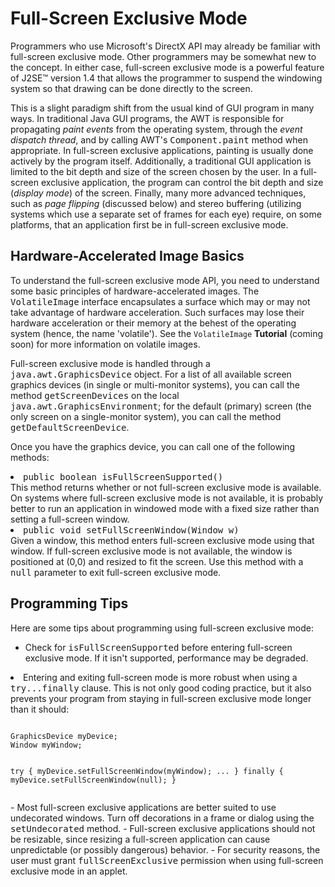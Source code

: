 
# Full-Screen Exclusive Mode

Programmers who use Microsoft's DirectX API may already be familiar with full-screen exclusive mode. Other programmers may be somewhat new to the concept. In either case, full-screen exclusive mode is a powerful feature of J2SE&#8482; version 1.4 that allows the programmer to suspend the windowing system so that drawing can be done directly to the screen.

This is a slight paradigm shift from the usual kind of GUI program in many ways. In traditional Java GUI programs, the AWT is responsible for propagating *paint events* from the operating system, through the *event dispatch thread*, and by calling AWT's <tt>Component.paint</tt> method when appropriate. In full-screen exclusive applications, painting is usually done actively by the program itself. Additionally, a traditional GUI application is limited to the bit depth and size of the screen chosen by the user. In a full-screen exclusive application, the program can control the bit depth and size (*display mode*) of the screen. Finally, many more advanced techniques, such as *page flipping* (discussed below) and stereo buffering (utilizing systems which use a separate set of frames for each eye) require, on some platforms, that an application first be in full-screen exclusive mode.

## Hardware-Accelerated Image Basics

To understand the full-screen exclusive mode API, you need to understand some basic principles of hardware-accelerated images. The <tt>VolatileImage</tt> interface encapsulates a surface which may or may not take advantage of hardware acceleration. Such surfaces may lose their hardware acceleration or their memory at the behest of the operating system (hence, the name 'volatile'). See the `VolatileImage` **Tutorial** (coming soon) for more information on volatile images.

Full-screen exclusive mode is handled through a <tt>java.awt.GraphicsDevice</tt> object. For a list of all available screen graphics devices (in single or multi-monitor systems), you can call the method <tt>getScreenDevices</tt> on the local <tt>java.awt.GraphicsEnvironment</tt>; for the default (primary) screen (the only screen on a single-monitor system), you can call the method <tt>getDefaultScreenDevice</tt>.

Once you have the graphics device, you can call one of the following methods:

<li><tt>public boolean isFullScreenSupported()</tt><br />
This method returns whether or not full-screen exclusive mode is available. On systems where full-screen exclusive mode is not available, it is probably better to run an application in windowed mode with a fixed size rather than setting a full-screen window.
</li>
<li><tt>public void setFullScreenWindow(Window w)</tt><br />
Given a window, this method enters full-screen exclusive mode using that window. If full-screen exclusive mode is not available, the window is positioned at (0,0) and resized to fit the screen. Use this method with a <tt>null</tt> parameter to exit full-screen exclusive mode.
</li>

## Programming Tips

Here are some tips about programming using full-screen exclusive mode:

- Check for <tt>isFullScreenSupported</tt> before entering full-screen exclusive mode. If it isn't supported, performance may be degraded.
<li>Entering and exiting full-screen mode is more robust when using a <tt>try...finally</tt> clause. This is not only good coding practice, but it also prevents your program from staying in full-screen exclusive mode longer than it should:
<pre><code>
GraphicsDevice myDevice;
Window myWindow;

try {
    myDevice.setFullScreenWindow(myWindow);
    ...
} finally {
    myDevice.setFullScreenWindow(null);
}
</code></pre>
</li>
- Most full-screen exclusive applications are better suited to use undecorated windows. Turn off decorations in a frame or dialog using the <tt>setUndecorated</tt> method.
- Full-screen exclusive applications should not be resizable, since resizing a full-screen application can cause unpredictable (or possibly dangerous) behavior.
- For security reasons, the user must grant <tt>fullScreenExclusive</tt> permission when using full-screen exclusive mode in an applet.
